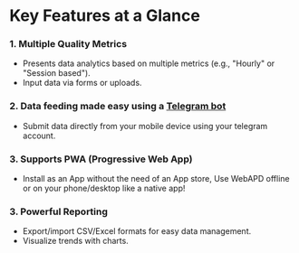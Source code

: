 # Key Features at a Glance

### 1. **Multiple Quality Metrics**

- Presents data analytics based on multiple metrics (e.g., "Hourly" or "Session based").
- Input data via forms or uploads.

### 2. **Data feeding made easy using a [Telegram bot](https://t.me/apdeth_bot)**

- Submit data directly from your mobile device using your telegram account.

### 3. **Supports PWA (Progressive Web App)**

- Install as an App without the need of an App store, Use WebAPD offline or on your phone/desktop like a native app!

### 3. **Powerful Reporting**

- Export/import CSV/Excel formats for easy data management.
- Visualize trends with charts.

